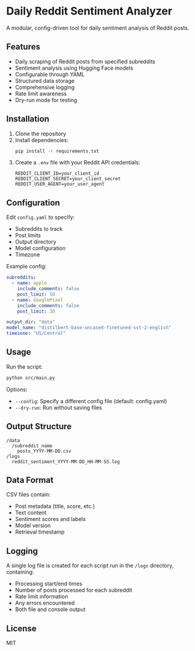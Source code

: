 # Daily Reddit Sentiment Analyzer

A modular, config-driven tool for daily sentiment analysis of Reddit posts.

## Features

- Daily scraping of Reddit posts from specified subreddits
- Sentiment analysis using Hugging Face models
- Configurable through YAML
- Structured data storage
- Comprehensive logging
- Rate limit awareness
- Dry-run mode for testing

## Installation

1. Clone the repository
2. Install dependencies:
   ```bash
   pip install -r requirements.txt
   ```
3. Create a `.env` file with your Reddit API credentials:
   ```
   REDDIT_CLIENT_ID=your_client_id
   REDDIT_CLIENT_SECRET=your_client_secret
   REDDIT_USER_AGENT=your_user_agent
   ```

## Configuration

Edit `config.yaml` to specify:
- Subreddits to track
- Post limits
- Output directory
- Model configuration
- Timezone

Example config:
```yaml
subreddits:
  - name: apple
    include_comments: false
    post_limit: 50
  - name: GooglePixel
    include_comments: false
    post_limit: 30

output_dir: "data"
model_name: "distilbert-base-uncased-finetuned-sst-2-english"
timezone: "US/Central"
```

## Usage

Run the script:
```bash
python src/main.py
```

Options:
- `--config`: Specify a different config file (default: config.yaml)
- `--dry-run`: Run without saving files

## Output Structure

```
/data
  /subreddit_name
    posts_YYYY-MM-DD.csv
/logs
  reddit_sentiment_YYYY-MM-DD_HH-MM-SS.log
```

## Data Format

CSV files contain:
- Post metadata (title, score, etc.)
- Text content
- Sentiment scores and labels
- Model version
- Retrieval timestamp

## Logging

A single log file is created for each script run in the `/logs` directory, containing:
- Processing start/end times
- Number of posts processed for each subreddit
- Rate limit information
- Any errors encountered
- Both file and console output

## License

MIT
